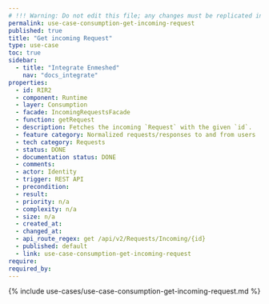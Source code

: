 ```yaml
---
# !!! Warning: Do not edit this file; any changes must be replicated in Excel !!!
permalink: use-case-consumption-get-incoming-request
published: true
title: "Get incoming Request"
type: use-case
toc: true
sidebar:
  - title: "Integrate Enmeshed"
    nav: "docs_integrate"
properties:
  - id: RIR2
  - component: Runtime
  - layer: Consumption
  - facade: IncomingRequestsFacade
  - function: getRequest
  - description: Fetches the incoming `Request` with the given `id`.
  - feature category: Normalized requests/responses to and from users
  - tech category: Requests
  - status: DONE
  - documentation status: DONE
  - comments:
  - actor: Identity
  - trigger: REST API
  - precondition:
  - result:
  - priority: n/a
  - complexity: n/a
  - size: n/a
  - created_at:
  - changed_at:
  - api_route_regex: get /api/v2/Requests/Incoming/{id}
  - published: default
  - link: use-case-consumption-get-incoming-request
require:
required_by:
---
```


{% include use-cases/use-case-consumption-get-incoming-request.md %}
